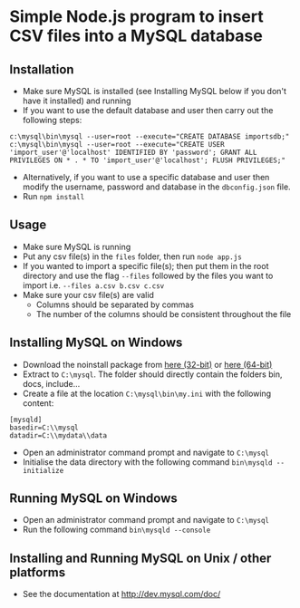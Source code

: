 # Simple Node.js program to insert CSV files into a MySQL database

## Installation
- Make sure MySQL is installed (see Installing MySQL below if you don't have it installed) and running
- If you want to use the default database and user then carry out the following steps:
```
c:\mysql\bin\mysql --user=root --execute="CREATE DATABASE importsdb;"
c:\mysql\bin\mysql --user=root --execute="CREATE USER 'import_user'@'localhost' IDENTIFIED BY 'password'; GRANT ALL PRIVILEGES ON * . * TO 'import_user'@'localhost'; FLUSH PRIVILEGES;"
```
- Alternatively, if you want to use a specific database and user then modify the username, password and database in the `dbconfig.json` file.
- Run `npm install`

## Usage
- Make sure MySQL is running
- Put any csv file(s) in the `files` folder, then run `node app.js`
- If you wanted to import a specific file(s); then put them in the root directory and use the flag `--files` followed by the files you want to import
i.e. `--files a.csv b.csv c.csv`
- Make sure your csv file(s) are valid
  - Columns should be separated by commas
  - The number of the columns should be consistent throughout the file

## Installing MySQL on Windows
- Download the noinstall package from [here (32-bit)](http://dev.mysql.com/downloads/file/?id=464459) or [here (64-bit)](http://dev.mysql.com/downloads/file/?id=464460)
- Extract to `C:\mysql`. The folder should directly contain the folders bin, docs, include...
- Create a file at the location `C:\mysql\bin\my.ini` with the following content:
```
[mysqld]
basedir=C:\\mysql
datadir=C:\\mydata\\data
```
- Open an administrator command prompt and navigate to `C:\mysql`
- Initialise the data directory with the following command `bin\mysqld --initialize`

## Running MySQL on Windows
- Open an administrator command prompt and navigate to `C:\mysql`
- Run the following command `bin\mysqld --console`

## Installing and Running MySQL on Unix / other platforms
- See the documentation at http://dev.mysql.com/doc/